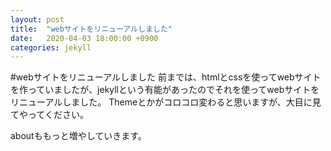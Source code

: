 ```yaml
---
layout: post
title:  "webサイトをリニューアルしました"
date:   2020-04-03 18:00:00 +0900
categories: jekyll
---
```


#webサイトをリニューアルしました
前までは、htmlとcssを使ってwebサイトを作っていましたが、jekyllという有能があったのでそれを使ってwebサイトをリニューアルしました。
Themeとかがコロコロ変わると思いますが、大目に見てやってください。

aboutももっと増やしていきます。
